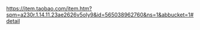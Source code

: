 https://item.taobao.com/item.htm?spm=a230r.1.14.11.23ae2626v5oIy9&id=565038962760&ns=1&abbucket=1#detail